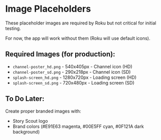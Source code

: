 # Image Placeholders

These placeholder images are required by Roku but not critical for initial testing.

For now, the app will work without them (Roku will use default icons).

## Required Images (for production):

- `channel-poster_hd.png` - 540x405px - Channel icon (HD)
- `channel-poster_sd.png` - 290x218px - Channel icon (SD)
- `splash-screen_hd.png` - 1280x720px - Loading screen (HD)
- `splash-screen_sd.png` - 720x480px - Loading screen (SD)

## To Do Later:
Create proper branded images with:
- Story Scout logo
- Brand colors (#E91E63 magenta, #00E5FF cyan, #0F121A dark background)

